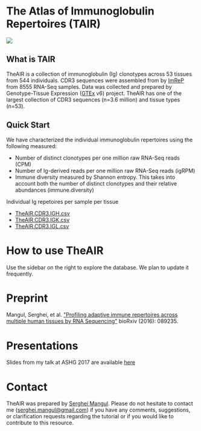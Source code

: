 # The Atlas of Immunoglobulin Repertoires (TAIR)


![](https://github.com/smangul1/TheAIR/blob/master/TheAIR.logo.png)

## What is TAIR
TheAIR is a collection of immunoglobulin (Ig) clonotypes across 53 tissues from 544 individuals. CDR3 sequences were assembled from by [ImReP](https://github.com/mandricigor/imrep/wiki) from 8555 RNA-Seq samples. Data was collected and prepared by Genotype-Tissue Expression ([GTEx](https://www.gtexportal.org/home/) v6) project. 
TheAIR has one of the largest collection of CDR3 sequences (n=3.6 million) and tissue types (n=53). 

## Quick Start

We have characterized the individual immunoglobulin repertoires using the following measured:
  

* Number of distinct clonotypes per one million raw RNA-Seq reads (CPM)
* Number of Ig-derived reads per one million raw RNA-Seq reads (igRPM)
* Immune diversity measured by Shannon entropy. This takes into account both the number of distinct clonotypes and their relative abundances (immune.diversity)


Individual Ig repetoires per sample per tissue
* [TheAIR.CDR3.IGH.csv](https://github.com/smangul1/TheAIR/blob/master/TheAIR.CDR3.IGH.csv)
* [TheAIR.CDR3.IGK.csv](https://github.com/smangul1/TheAIR/blob/master/TheAIR.CDR3.IGK.csv)
* [TheAIR.CDR3.IGL.csv](https://github.com/smangul1/TheAIR/blob/master/TheAIR.CDR3.IGL.csv)

# How to use TheAIR
Use the sidebar on the right to explore the database. We plan to update it frequently. 

# Preprint

Mangul, Serghei, et al. ["Profiling adaptive immune repertoires across multiple human tissues by RNA Sequencing"](http://www.biorxiv.org/content/early/2017/03/25/089235) bioRxiv (2016): 089235. 

# Presentations

Slides from my talk at ASHG 2017 are available [here](https://sergheimangul.files.wordpress.com/2017/10/ashg_2017_public.pdf)


# Contact 

TheAIR was prepared by [Serghei Mangul](https://sergheimangul.wordpress.com/). Please do not hesitate to contact me (serghei.mangul@gmail.com) if you have any comments, suggestions, or clarification requests regarding the tutorial or if you would like to contribute to this resource.
